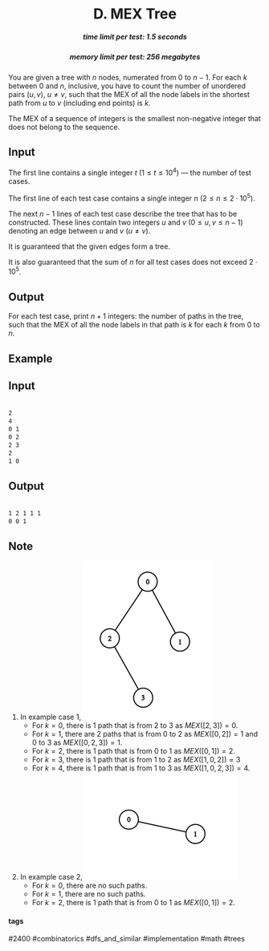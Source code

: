 <h1 style='text-align: center;'> D. MEX Tree</h1>

<h5 style='text-align: center;'>time limit per test: 1.5 seconds</h5>
<h5 style='text-align: center;'>memory limit per test: 256 megabytes</h5>

You are given a tree with $n$ nodes, numerated from $0$ to $n-1$. For each $k$ between $0$ and $n$, inclusive, you have to count the number of unordered pairs $(u,v)$, $u \neq v$, such that the MEX of all the node labels in the shortest path from $u$ to $v$ (including end points) is $k$.

The MEX of a sequence of integers is the smallest non-negative integer that does not belong to the sequence.

## Input

The first line contains a single integer $t$ ($1 \le t \le 10^4$) — the number of test cases. 

The first line of each test case contains a single integer $n$ ($2 \le n \le 2 \cdot 10^{5}$).

The next $n-1$ lines of each test case describe the tree that has to be constructed. These lines contain two integers $u$ and $v$ ($0 \le u,v \le n-1$) denoting an edge between $u$ and $v$ ($u \neq v$).

It is guaranteed that the given edges form a tree.

It is also guaranteed that the sum of $n$ for all test cases does not exceed $2 \cdot 10^{5}$.

## Output

For each test case, print $n+1$ integers: the number of paths in the tree, such that the MEX of all the node labels in that path is $k$ for each $k$ from $0$ to $n$.

## Example

## Input


```

2
4
0 1
0 2
2 3
2
1 0

```
## Output


```

1 2 1 1 1 
0 0 1 

```
## Note

1. In example case $1$, ![](images/195f6acaf03c7d12626f7984e2a45f18fef5ee1c.png)
	* For $k = 0$, there is $1$ path that is from $2$ to $3$ as $MEX([2, 3]) = 0$.
	* For $k = 1$, there are $2$ paths that is from $0$ to $2$ as $MEX([0, 2]) = 1$ and $0$ to $3$ as $MEX([0, 2, 3]) = 1$.
	* For $k = 2$, there is $1$ path that is from $0$ to $1$ as $MEX([0, 1]) = 2$.
	* For $k = 3$, there is $1$ path that is from $1$ to $2$ as $MEX([1, 0, 2]) = 3$
	* For $k = 4$, there is $1$ path that is from $1$ to $3$ as $MEX([1, 0, 2, 3]) = 4$.
2. In example case $2$, ![](images/63cf8c7e9ffb8e527e5a691abb869204af2ad48a.png)
	* For $k = 0$, there are no such paths.
	* For $k = 1$, there are no such paths.
	* For $k = 2$, there is $1$ path that is from $0$ to $1$ as $MEX([0, 1]) = 2$.


#### tags 

#2400 #combinatorics #dfs_and_similar #implementation #math #trees 